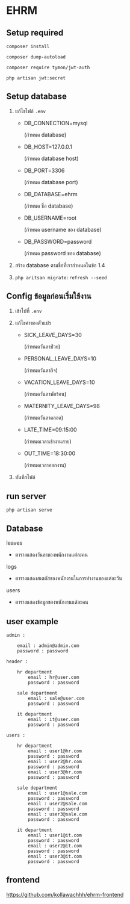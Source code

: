 # EHRM

## Setup required
```
composer install
```
```
composer dump-autoload
```
```
composer require tymon/jwt-auth
```
```
php artisan jwt:secret
```

## Setup database

1. แก้ไขไฟล์ `.env`

   * DB_CONNECTION=mysql           
      
      (กำหนด database)
    
   * DB_HOST=127.0.0.1             
    
      (กำหนด database host)
    
   * DB_PORT=3306                  
     
      (กำหนด database port)
    
   * DB_DATABASE=ehrm             
     
      (กำหนด ชื่อ database)
     
   * DB_USERNAME=root             
      
       (กำหนด username ของ database)
     
   * DB_PASSWORD=password         
      
       (กำหนด password ของ database)
       
2. สร้าง database ตามชื่อที่เรากำหนดในข้อ 1.4
3. ```php aritsan migrate:refresh --seed```

## Config ข้อมูลก่อนเริ่มใช้งาน
1. เข้าไปที่ `.env`

2. แก้ไขค่าของตัวแปร

    * SICK_LEAVE_DAYS=30            
     
      (กำหนดวันลาป่วย)

    * PERSONAL_LEAVE_DAYS=10        
     
      (กำหนดวันลากิจ)

    * VACATION_LEAVE_DAYS=10        
     
      (กำหนดวันลาพักร้อน)

    * MATERNITY_LEAVE_DAYS=98       
     
      (กำหนดวันลาคลอด)

    * LATE_TIME=09:15:00            
     
      (กำหนดเวลาเข้างานสาย)

    * OUT_TIME=18:30:00             
     
      (กำหนดเวลาออกงาน)
    
3. บันทึกไฟล์

## run server
```
php artisan serve
```

## Database

leaves

- ตารางแสดงวันลาของพนักงานแต่ละคน

logs

- ตารางแสดงสเตตัสของพนักงานในการทำงานของแต่ละวัน

users

- ตารางแสดงข้อมูลของพนักงานแต่ละคน


## user example
```
admin : 

    email : admin@admin.com
    password : password
```
```
header :

    hr department
        email : hr@user.com
        password : password

    sale department
        email : sale@user.com
        password : password

    it department
        email : it@user.com
        password : password
```
```
users : 

    hr department
        email : user1@hr.com
        password : password
        email : user2@hr.com
        password : password
        email : user3@hr.com
        password : password
        
    sale department
        email : user1@sale.com
        password : password
        email : user2@sale.com
        password : password
        email : user3@sale.com
        password : password
    
    it department
        email : user1@it.com
        password : password
        email : user2@it.com
        password : password
        email : user3@it.com
        password : password
```

## frontend
https://github.com/kollawachhh/ehrm-frontend
